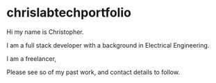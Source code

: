 # chrislabtechportfolio
 
 Hi my name is Christopher. 

 I am a full stack developer with a background in Electrical Engineering. 

 I am a freelancer, 

 Please see so of my past work, and contact details to follow.


